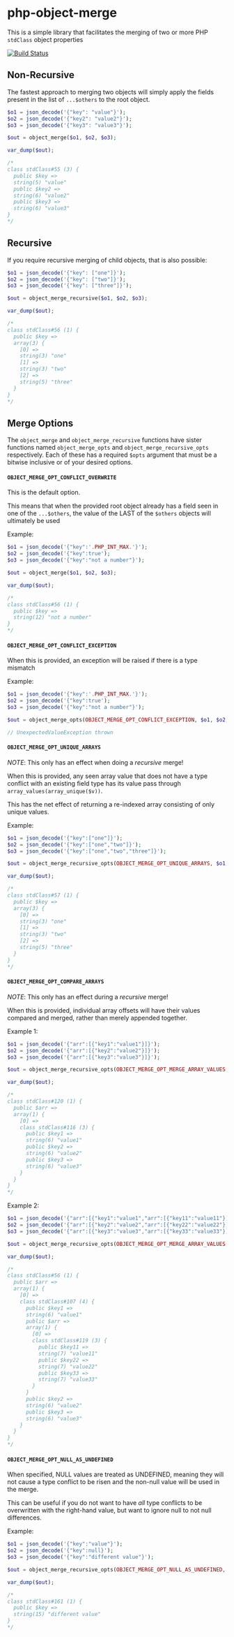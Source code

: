 # php-object-merge

This is a simple library that facilitates the merging of two or more PHP `stdClass` object properties

[![Build Status](https://travis-ci.com/dcarbone/php-object-merge.svg?branch=master)](https://travis-ci.com/dcarbone/php-object-merge)

## Non-Recursive
The fastest approach to merging two objects will simply apply the fields present in the list of `...$others`
to the root object.
```php
$o1 = json_decode('{"key": "value"}');
$o2 = json_decode('{"key2": "value2"}');
$o3 = json_decode('{"key3": "value3"}');

$out = object_merge($o1, $o2, $o3);

var_dump($out);

/*
class stdClass#55 (3) {
  public $key =>
  string(5) "value"
  public $key2 =>
  string(6) "value2"
  public $key3 =>
  string(6) "value3"
}
*/
```

## Recursive
If you require recursive merging of child objects, that is also possible:

```php
$o1 = json_decode('{"key": ["one"]}');
$o2 = json_decode('{"key": ["two"]}');
$o3 = json_decode('{"key": ["three"]}');

$out = object_merge_recursive($o1, $o2, $o3);

var_dump($out);

/*
class stdClass#56 (1) {
  public $key =>
  array(3) {
    [0] =>
    string(3) "one"
    [1] =>
    string(3) "two"
    [2] =>
    string(5) "three"
  }
}
*/
```

## Merge Options
The `object_merge` and `object_merge_recursive` functions have sister functions named `object_merge_opts` and
`object_merge_recursive_opts` respectively.  Each of these has a required `$opts` argument that must be a bitwise
inclusive or of your desired options.

#### `OBJECT_MERGE_OPT_CONFLICT_OVERWRITE`

This is the default option.

This means that when the provided root object already has a field seen in one of the `...$others`, the value of the LAST
of the `$others` objects will ultimately be used

Example:
```php
$o1 = json_decode('{"key":'.PHP_INT_MAX.'}');
$o2 = json_decode('{"key":true');
$o3 = json_decode('{"key":"not a number"}');

$out = object_merge($o1, $o2, $o3);

var_dump($out);

/*
class stdClass#56 (1) {
  public $key =>
  string(12) "not a number"
}
*/
```

#### `OBJECT_MERGE_OPT_CONFLICT_EXCEPTION`

When this is provided, an exception will be raised if there is a type mismatch

Example:
```php
$o1 = json_decode('{"key":'.PHP_INT_MAX.'}');
$o2 = json_decode('{"key":true');
$o3 = json_decode('{"key":"not a number"}');

$out = object_merge_opts(OBJECT_MERGE_OPT_CONFLICT_EXCEPTION, $o1, $o2, $o3);

// UnexpectedValueException thrown
```

#### `OBJECT_MERGE_OPT_UNIQUE_ARRAYS`

*NOTE*: This only has an effect when doing a *recursive* merge!

When this is provided, any seen array value that does not have a type conflict with an existing field type has its value
pass through `array_values(array_unique($v))`.

This has the net effect of returning a re-indexed array consisting of only unique values.

Example:
```php
$o1 = json_decode('{"key":["one"]}');
$o2 = json_decode('{"key":["one","two"]}');
$o3 = json_decode('{"key":["one","two","three"]}');

$out = object_merge_recursive_opts(OBJECT_MERGE_OPT_UNIQUE_ARRAYS, $o1, $o2, $o3);

var_dump($out);

/*
class stdClass#57 (1) {
  public $key =>
  array(3) {
    [0] =>
    string(3) "one"
    [1] =>
    string(3) "two"
    [2] =>
    string(5) "three"
  }
}
*/
```

#### `OBJECT_MERGE_OPT_COMPARE_ARRAYS`

*NOTE*: This only has an effect during a *recursive* merge!

When this is provided, individual array offsets will have their values compared and merged, rather than merely appended
together.

Example 1:
```php
$o1 = json_decode('{"arr":[{"key1":"value1"}]}');
$o2 = json_decode('{"arr":[{"key2":"value2"}]}');
$o3 = json_decode('{"arr":[{"key3":"value3"}]}');

$out = object_merge_recursive_opts(OBJECT_MERGE_OPT_MERGE_ARRAY_VALUES, $o1, $o2, $o3);

var_dump($out);

/*
class stdClass#120 (1) {
  public $arr =>
  array(1) {
    [0] =>
    class stdClass#116 (3) {
      public $key1 =>
      string(6) "value1"
      public $key2 =>
      string(6) "value2"
      public $key3 =>
      string(6) "value3"
    }
  }
}
*/
```

Example 2:
```php
$o1 = json_decode('{"arr":[{"key1":"value1","arr":[{"key11":"value11"}]}]}');
$o2 = json_decode('{"arr":[{"key2":"value2","arr":[{"key22":"value22"}]}]}');
$o3 = json_decode('{"arr":[{"key3":"value3","arr":[{"key33":"value33"}]}]}');

$out = object_merge_recursive_opts(OBJECT_MERGE_OPT_MERGE_ARRAY_VALUES, $o1, $o2, $o3); 

var_dump($out);

/*
class stdClass#56 (1) {
  public $arr =>
  array(1) {
    [0] =>
    class stdClass#107 (4) {
      public $key1 =>
      string(6) "value1"
      public $arr =>
      array(1) {
        [0] =>
        class stdClass#119 (3) {
          public $key11 =>
          string(7) "value11"
          public $key22 =>
          string(7) "value22"
          public $key33 =>
          string(7) "value33"
        }
      }
      public $key2 =>
      string(6) "value2"
      public $key3 =>
      string(6) "value3"
    }
  }
}
*/
```

#### `OBJECT_MERGE_OPT_NULL_AS_UNDEFINED`

When specified, NULL values are treated as UNDEFINED, meaning they will not cause a type conflict to be risen and the
non-null value will be used in the merge.

This can be useful if you do not want to have _all_ type conflicts to be overwritten with the right-hand value, but want
to ignore null to not null differences.

Example:
```php
$o1 = json_decode('{"key":"value"}');
$o2 = json_decode('{"key":null}');
$o3 = json_decode('{"key":"different value"}');

$out = object_merge_recursive_opts(OBJECT_MERGE_OPT_NULL_AS_UNDEFINED, $o1, $o2, $o3); 

var_dump($out);

/*
class stdClass#161 (1) {
  public $key =>
  string(15) "different value"
}
*/
```